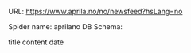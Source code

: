 URL: https://www.aprila.no/no/newsfeed?hsLang=no

Spider name: aprilano
DB Schema:

title
content
date